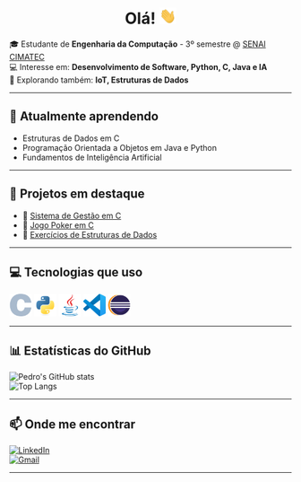 <h1 align="center">Olá! <img src="https://raw.githubusercontent.com/ABSphreak/ABSphreak/master/gifs/Hi.gif" width="30px"></h1>

🎓 Estudante de **Engenharia da Computação** - 3º semestre @ [SENAI CIMATEC](https://www.universidadesenaicimatec.edu.br)  
💻 Interesse em: **Desenvolvimento de Software, Python, C, Java e IA**  
🚀 Explorando também: **IoT, Estruturas de Dados**

---

## 🌱 Atualmente aprendendo
- Estruturas de Dados em C  
- Programação Orientada a Objetos em Java e Python 
- Fundamentos de Inteligência Artificial  

---

## 📌 Projetos em destaque
- 🔹 [Sistema de Gestão em C](https://github.com/Carti-1/sistema-gestao-c)  
- 🔹 [Jogo Poker em C](https://github.com/Carti-1/)  
- 🔹 [Exercícios de Estruturas de Dados](https://github.com/Carti-1/estrutura-de-dados)  

---

## 💻 Tecnologias que uso
<p align="left">
  <img src="https://raw.githubusercontent.com/devicons/devicon/master/icons/c/c-original.svg" width="40" height="40"/>
  <img src="https://raw.githubusercontent.com/devicons/devicon/master/icons/python/python-original.svg" width="40" height="40"/>
  <img src="https://raw.githubusercontent.com/devicons/devicon/master/icons/java/java-original.svg" width="40" height="40"/>
  <img src="https://raw.githubusercontent.com/devicons/devicon/master/icons/vscode/vscode-original.svg" width="40" height="40"/>
    <img src="https://raw.githubusercontent.com/devicons/devicon/master/icons/eclipse/eclipse-original.svg" width="40" height="40"/>
</p>


---

## 📊 Estatísticas do GitHub
![Pedro's GitHub stats](https://github-readme-stats.vercel.app/api?username=Carti-1&show_icons=true&theme=radical)  
![Top Langs](https://github-readme-stats.vercel.app/api/top-langs/?username=Carti-1&layout=compact&theme=radical)

---

## 📫 Onde me encontrar
[![LinkedIn](https://img.shields.io/badge/-LinkedIn-0A66C2?logo=linkedin&logoColor=white)](https://www.linkedin.com/in/jo%C3%A3o-pedro-218435270/)  
[![Gmail](https://img.shields.io/badge/-Email-D14836?logo=gmail&logoColor=white)](mailto:depgon110@gmail.com)  

---

